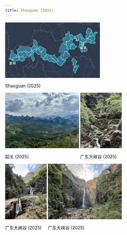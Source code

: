 ```yaml
---
title: Shaoguan (2025)
---
```



<div id="banner">
	<div class="inline-block" style="display:inline-block;"><a href="Shaoguan.jpg"><img src="Shaoguan.jpg" style="height: 180px;"></a><div><p>Shaoguan (2025)</p></div></div>
	<div class="inline-block" style="display:inline-block;"><a href="韶关.jpg"><img src="韶关.jpg" style="height: 180px;"></a><div><p>韶关 (2025)</p></div></div>
	<div class="inline-block" style="display:inline-block;"><a href="广东大峡谷1.jpg"><img src="广东大峡谷1.jpg" style="height: 180px;"></a><div><p>广东大峡谷 (2025)</p></div></div>
	<div class="inline-block" style="display:inline-block;"><a href="广东大峡谷2.jpg"><img src="广东大峡谷2.jpg" style="height: 180px;"></a><div><p>广东大峡谷 (2025)</p></div></div>
	<div class="inline-block" style="display:inline-block;"><a href="广东大峡谷3.jpg"><img src="广东大峡谷3.jpg" style="height: 180px;"></a><div><p>广东大峡谷 (2025)</p></div></div>
</div>


